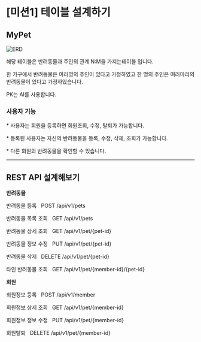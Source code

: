 <h1>[미션1] 테이블 설계하기</h1>
<h2>MyPet</h2>

![ERD](https://github.com/user-attachments/assets/c1074208-5a0c-43c3-837e-7fc7b12b8051)


<p>해당 테이블은 반려동물과 주인의 관계 N:M을 가지는테이블 입니다.</p>
<p>한 가구에서 반려동물은 여러명의 주인이 있다고 가정하였고 한 명의 주인은 여러마리의 반려동물이 있다고 가정하였습니다.</p>
<p>PK는 AI를 사용합니다.</p>

<h3> 사용자 기능 </h3>
<p>* 사용자는 회원을 등록하면 회원조회, 수정, 탈퇴가 가능합니다.</p>
<p>* 등록된 사용자는 자신의 반려동물을 등록, 수정, 삭제, 조회가 가능합니다.</p>
<p>* 다른 회원의 반려동물을 확인할 수 있습니다.</p>

<hr>
<h2>REST API 설계해보기</h2>

<b>반려동물</b>
<p>반려동물 등록 &nbsp; POST /api/v1/pets</p>
<p>반려동물 목록 조회 &nbsp; GET /api/v1/pets</p>
<p>반려동물 상세 조회 &nbsp; GET /api/v1/pet/{pet-id}</p>
<p>반려동물 정보 수정 &nbsp; PUT /api/v1/pet/{pet-id}</p>
<p>반려동물 삭제 &nbsp; DELETE /api/v1/pet/{pet-id} </p>
<p>타인 반려동물 조회 &nbsp; GET /api/v1/pet/{member-id}/{pet-id}</p>

<b>회원</b>
<p>회원정보 등록 &nbsp; POST /api/v1/member</p>
<p>회원정보 상세 조회 &nbsp; GET /api/v1/pet/{member-id}</p>
<p>회원정보 정보 수정 &nbsp; PUT /api/v1/pet/{member-id}</p>
<p>회원탈퇴 &nbsp; DELETE /api/v1/pet/{member-id}</p>





